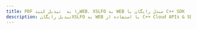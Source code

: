 ---title: PDF را به  تبدیل کنیدWEB، XSLFO به WEB مبدل رایگان یا C++ SDKdescription: تبدیل رایگانXSLFO به WEB با استفاده از C++ Cloud APIs & SDK همچنین اسناد PDF را در Cloud ایجاد، ویرایش و رندر کنید.---